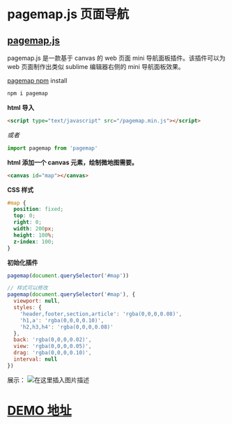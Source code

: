 # pagemap.js 页面导航

## [pagemap.js](https://larsjung.de/pagemap/)

pagemap.js 是一款基于 canvas 的 web 页面 mini 导航面板插件。该插件可以为 web 页面制作出类似 sublime 编辑器右侧的 mini 导航面板效果。

[pagemap npm](https://www.npmjs.com/package/pagemap) install

```bash
npm i pagemap
```

**html 导入**

```html
<script type="text/javascript" src="/pagemap.min.js"></script>
```

_或者_

```js
import pagemap from 'pagemap'
```

**html 添加一个 canvas 元素，绘制微地图需要。**

```html
<canvas id="map"></canvas>
```

**CSS 样式**

```css
#map {
  position: fixed;
  top: 0;
  right: 0;
  width: 200px;
  height: 100%;
  z-index: 100;
}
```

**初始化插件**

```js
pagemap(document.querySelector('#map'))

// 样式可以修改
pagemap(document.querySelector('#map'), {
  viewport: null,
  styles: {
    'header,footer,section,article': 'rgba(0,0,0,0.08)',
    'h1,a': 'rgba(0,0,0,0.10)',
    'h2,h3,h4': 'rgba(0,0,0,0.08)'
  },
  back: 'rgba(0,0,0,0.02)',
  view: 'rgba(0,0,0,0.05)',
  drag: 'rgba(0,0,0,0.10)',
  interval: null
})
```

展示：
![在这里插入图片描述](https://img-blog.csdnimg.cn/20191017171625965.png?x-oss-process=image/watermark,type_ZmFuZ3poZW5naGVpdGk,shadow_10,text_aHR0cHM6Ly9ibG9nLmNzZG4ubmV0L2FtaWh1aQ==,size_16,color_FFFFFF,t_70)

# [DEMO 地址](https://github.com/YaohuiHou/pagemap)
